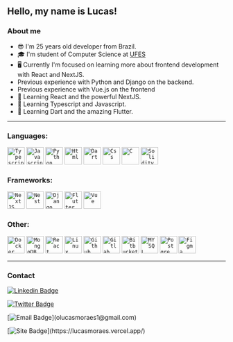 ## Hello, my name is Lucas!

<!-- <img align=right alt="Pixel Art Avatar" src="./avatar.png">-->

### About me

<ul>
    <li>😎 I'm 25 years old developer from Brazil.</li>
    <li>🎓 I'm student of Computer Science at <a href="https://www.ufes.br/">UFES</a></li>
    <li>🖥️ Currently I'm focused on learning more about frontend development with React and NextJS.</li>
    <li>Previous experience with Python and Django on the backend.</li>
    <li>Previous experience with Vue.js on the frontend</li>
    <li>📝 Learning React and the powerful NextJS.</li>
    <li>📝 Learning Typescript and Javascript.</li>
    <li>📝 Learning Dart and the amazing Flutter.</li>
<!--     <li>📝 Learning Android with Java/Kotlin.</li> -->
<!--     <li>📝 Learning Java and Spring Boot.</li> -->
<!--     <li>⚛️ Interested in React Native.</li> -->
</ul>

---

### Languages:

<code><img src="https://cdn.jsdelivr.net/gh/devicons/devicon/icons/typescript/typescript-original.svg" width="40px" title="Typescript"/></code>
<code><img src="https://cdn.jsdelivr.net/gh/devicons/devicon/icons/javascript/javascript-original.svg" width="40px" title="Javascript"/></code>
<code><img src="https://cdn.jsdelivr.net/gh/devicons/devicon/icons/python/python-original.svg" width="40px" title="Python"/></code>
<code><img src="https://cdn.jsdelivr.net/gh/devicons/devicon/icons/html5/html5-original.svg" width="40px" title="Html"/></code>
<code><img src="https://cdn.jsdelivr.net/gh/devicons/devicon/icons/dart/dart-original.svg" width="40px" title="Dart"/></code>
<code><img src="https://cdn.jsdelivr.net/gh/devicons/devicon/icons/css3/css3-original.svg" width="40px" title="Css"/></code>
<code><img src="https://cdn.jsdelivr.net/gh/devicons/devicon/icons/c/c-original.svg"  width="40px" title="C"/></code>
<code><img src="https://cdn.jsdelivr.net/gh/devicons/devicon/icons/solidity/solidity-original.svg"  width="40px" title="Solidity"/></code>

<!-- Tenho apenas experiência academica nas seguintes linguagens e por isso optei por deixalas comentadas -->
<!-- <code><img src="https://cdn.jsdelivr.net/gh/devicons/devicon/icons/java/java-original.svg" width="40px" title="Java"/></code> -->

### Frameworks:

<!-- <code><img src="https://cdn.jsdelivr.net/gh/devicons/devicon/icons/bootstrap/bootstrap-original.svg" width="40px" title="Bootstrap"/></code> -->
<code><img src="https://cdn.jsdelivr.net/gh/devicons/devicon/icons/nextjs/nextjs-original.svg" width="40px" title="NextJS"/></code>
<code><img src="https://cdn.jsdelivr.net/gh/devicons/devicon@latest/icons/nestjs/nestjs-original.svg" width="40px" title="Nest"/></code>
<code><img src="https://cdn.jsdelivr.net/gh/devicons/devicon/icons/django/django-plain.svg"  width="40px" title="Django"/></code>
<code><img src="https://cdn.jsdelivr.net/gh/devicons/devicon/icons/flutter/flutter-original.svg" width="40px" title="Flutter"/></code>
<code><img src="https://cdn.jsdelivr.net/gh/devicons/devicon/icons/vuejs/vuejs-original.svg" width="40px" title="Vue"/></code>

### Other:

<code><img src="https://cdn.jsdelivr.net/gh/devicons/devicon/icons/docker/docker-original-wordmark.svg"  width="40px" title="Docker"/></code>
<code><img src="https://cdn.jsdelivr.net/gh/devicons/devicon/icons/mongodb/mongodb-original.svg" width="40px" title="MongoDB"/></code>
<code><img src="https://cdn.jsdelivr.net/gh/devicons/devicon@latest/icons/react/react-original-wordmark.svg" width="40px" title="React"/></code>
<code><img src="https://cdn.jsdelivr.net/gh/devicons/devicon/icons/linux/linux-original.svg"  width="40px" title="Linux"/></code>
<code><img src="https://cdn.jsdelivr.net/gh/devicons/devicon/icons/github/github-original.svg"  width="40px" title="Github"/></code>
<code><img src="https://cdn.jsdelivr.net/gh/devicons/devicon/icons/gitlab/gitlab-original.svg"  width="40px" title="Gitlab"/></code>
<code><img src="https://cdn.jsdelivr.net/gh/devicons/devicon/icons/bitbucket/bitbucket-original.svg"  width="40px" title="Bitbucket"/></code>
<code><img src="https://cdn.jsdelivr.net/gh/devicons/devicon/icons/mysql/mysql-original.svg"  width="40px" title="MYSQL"/></code>
<code><img src="https://cdn.jsdelivr.net/gh/devicons/devicon/icons/postgresql/postgresql-original.svg"  width="40px" title="Postgre SQL"/></code>
<code><img src="https://cdn.jsdelivr.net/gh/devicons/devicon/icons/figma/figma-original.svg"  width="40px" title="Figma"/></code>



---
  
### Contact

[![Linkedin Badge](https://img.shields.io/badge/-Lucas%20Moraes-yellow?style=social&logo=linkedin&logoColor=0A66C2&link=https://www.linkedin.com/in/olucasmoraes1/)](https://www.linkedin.com/in/olucasmoraes1/)

[![Twitter Badge](https://img.shields.io/badge/-@00kl22-grey?style=social&logo=twitter&logoColor=1DA1F2&link=https://twitter.com/00kl22)](https://twitter.com/00kl22)

[![Email Badge](https://img.shields.io/badge/-olucasmoraes1@gmail.com-yellow?style=social&logo=gmail&link="mailto:olucasmoraes1@gmail.com")](olucasmoraes1@gmail.com)

[![Site Badge](https://img.shields.io/badge/-https://lucasmoraes.vercel.app/-yellow?style=social&logo=googlechrome&link="https://lucasmoraes.vercel.app/")](https://lucasmoraes.vercel.app/)

